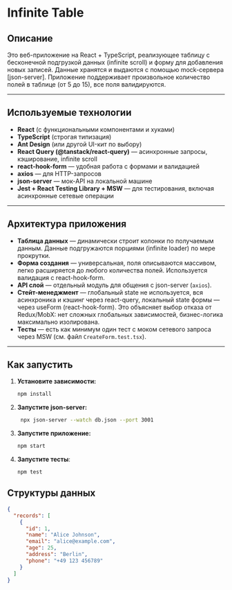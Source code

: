 # Infinite Table

## Описание

Это веб-приложение на React + TypeScript, реализующее таблицу с бесконечной подгрузкой данных (infinite scroll) и форму для добавления новых записей. Данные хранятся и выдаются с помощью mock-сервера [json-server]. Приложение поддерживает произвольное количество полей в таблице (от 5 до 15), все поля валидируются.

---

## Используемые технологии

- **React** (с функциональными компонентами и хуками)
- **TypeScript** (строгая типизация)
- **Ant Design** (или другой UI-кит по выбору)
- **React Query (@tanstack/react-query)** — асинхронные запросы, кэширование, infinite scroll
- **react-hook-form** — удобная работа с формами и валидацией
- **axios** — для HTTP-запросов
- **json-server** — мок-API на локальной машине
- **Jest + React Testing Library + MSW** — для тестирования, включая асинхронные сетевые операции

---

## Архитектура приложения

- **Таблица данных** — динамически строит колонки по получаемым данным. Данные подгружаются порциями (infinite loader) по мере прокрутки.
- **Форма создания** — универсальная, поля описываются массивом, легко расширяется до любого количества полей. Используется валидация с react-hook-form.
- **API слой** — отдельный модуль для общения с json-server (`axios`).
- **Стейт-менеджмент** — глобальный state не используется, вся асинхроника и кэшинг через react-query, локальный state формы — через useForm (react-hook-form). Это объясняет выбор отказа от Redux/MobX: нет сложных глобальных зависимостей, бизнес-логика максимально изолирована.
- **Тесты** — есть как минимум один тест с моком сетевого запроса через MSW (см. файл `CreateForm.test.tsx`).

---

## Как запустить

1. **Установите зависимости:**
   ```bash
   npm install
   ```
2. **Запустите json-server:**
   ```bash
    npx json-server --watch db.json --port 3001
    ```
3. **Запустите приложение:**
   ```bash
   npm start
   ```
4. **Запустите тесты**:
    ```
    npm test
    ```
   
## Структуры данных

```json
{
  "records": [
    {
      "id": 1,
      "name": "Alice Johnson",
      "email": "alice@example.com",
      "age": 25,
      "address": "Berlin",
      "phone": "+49 123 456789"
    }
  ]
}
```
